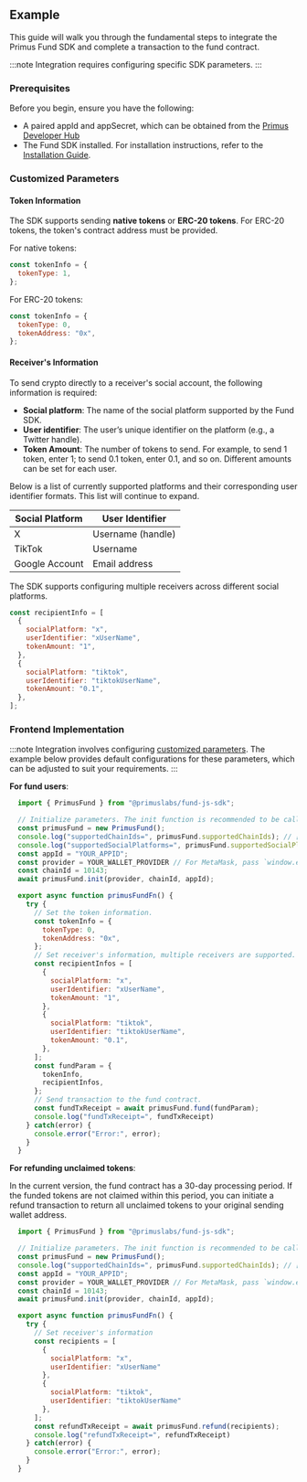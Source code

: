 ## Example

This guide will walk you through the fundamental steps to integrate the Primus Fund SDK and complete a transaction to the fund contract.

:::note
Integration requires configuring specific SDK parameters.
:::

### Prerequisites

Before you begin, ensure you have the following:

- A paired appId and appSecret, which can be obtained from the [Primus Developer Hub](https://dev.primuslabs.xyz/)
- The Fund SDK installed. For installation instructions, refer to the [Installation Guide](./install.md).

### Customized Parameters

#### Token Information

The SDK supports sending **native tokens** or **ERC-20 tokens**. For ERC-20 tokens, the token's contract address must be provided.

For native tokens:

```javascript
const tokenInfo = {
  tokenType: 1,
};
```

For ERC-20 tokens:

```javascript
const tokenInfo = {
  tokenType: 0,
  tokenAddress: "0x",
};
```

#### Receiver's Information

To send crypto directly to a receiver's social account, the following information is required:

 -  **Social platform**: The name of the social platform supported by the Fund SDK.
 -  **User identifier**: The user’s unique identifier on the platform (e.g., a Twitter handle).
 -  **Token Amount**: The number of tokens to send. For example, to send 1 token, enter 1; to send 0.1 token, enter 0.1, and so on. Different amounts can be set for each user.

Below is a list of currently supported platforms and their corresponding user identifier formats. This list will continue to expand.

| Social Platform | User Identifier |
| --------------- | --------------- |
| X               | Username (handle)         |
| TikTok          | Username        |
| Google Account  | Email address   |

The SDK supports configuring multiple receivers across different social platforms.

```javascript
const recipientInfo = [
  {
    socialPlatform: "x",
    userIdentifier: "xUserName",
    tokenAmount: "1",
  },
  {
    socialPlatform: "tiktok",
    userIdentifier: "tiktokUserName",
    tokenAmount: "0.1",
  },
];
```


### Frontend Implementation

:::note
Integration involves configuring [customized parameters](#customized-parameters). The example below provides default configurations for these parameters, which can be adjusted to suit your requirements.
:::

**For fund users**:

```javascript
  import { PrimusFund } from "@primuslabs/fund-js-sdk";

  // Initialize parameters. The init function is recommended to be called when the page is initialized.
  const primusFund = new PrimusFund();
  console.log("supportedChainIds=", primusFund.supportedChainIds); // [10143]
  console.log("supportedSocialPlatforms=", primusFund.supportedSocialPlatforms); // ['x', 'tiktok', 'google account']
  const appId = "YOUR_APPID";
  const provider = YOUR_WALLET_PROVIDER // For MetaMask, pass `window.ethereum`; for Wagmi, pass `useAccount().connector.getProvider`; Other wallet types, such as AA wallets or AI agents, will be supported in the future.
  const chainId = 10143;
  await primusFund.init(provider, chainId, appId);

  export async function primusFundFn() {
    try {
      // Set the token information.
      const tokenInfo = {
        tokenType: 0,
        tokenAddress: "0x", 
      };
      // Set receiver's information, multiple receivers are supported.
      const recipientInfos = [
        {
          socialPlatform: "x",
          userIdentifier: "xUserName",
          tokenAmount: "1",
        },
        {
          socialPlatform: "tiktok",
          userIdentifier: "tiktokUserName",
          tokenAmount: "0.1",
        },
      ];
      const fundParam = {
        tokenInfo,
        recipientInfos,
      };
      // Send transaction to the fund contract.
      const fundTxReceipt = await primusFund.fund(fundParam);
      console.log("fundTxReceipt=", fundTxReceipt)
    } catch(error) {
      console.error("Error:", error);
    }
  }
```

**For refunding unclaimed tokens**:

In the current version, the fund contract has a 30-day processing period. If the funded tokens are not claimed within this period, you can initiate a refund transaction to return all unclaimed tokens to your original sending wallet address.

```javascript
  import { PrimusFund } from "@primuslabs/fund-js-sdk";

  // Initialize parameters. The init function is recommended to be called when the page is initialized.
  const primusFund = new PrimusFund();
  console.log("supportedChainIds=", primusFund.supportedChainIds); // [10143]
  const appId = "YOUR_APPID";
  const provider = YOUR_WALLET_PROVIDER // For MetaMask, pass `window.ethereum`; for Wagmi, pass `useAccount().connector.getProvider`; Other wallet types, such as AA wallets or AI agents, will be supported in the future.
  const chainId = 10143;
  await primusFund.init(provider, chainId, appId);

  export async function primusFundFn() {
    try {
      // Set receiver's information
      const recipients = [
        {
          socialPlatform: "x",
          userIdentifier: "xUserName"
        },
        {
          socialPlatform: "tiktok",
          userIdentifier: "tiktokUserName"
        },
      ];
      const refundTxReceipt = await primusFund.refund(recipients);
      console.log("refundTxReceipt=", refundTxReceipt)
    } catch(error) {
      console.error("Error:", error);
    }
  }
```
